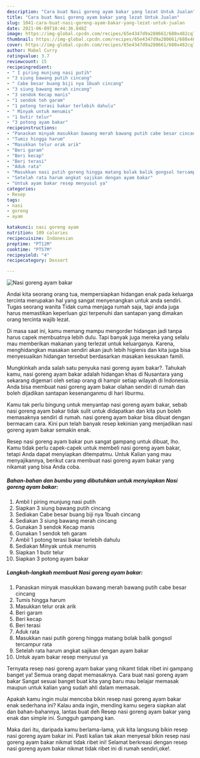 ```yaml
---
description: "Cara buat Nasi goreng ayam bakar yang lezat Untuk Jualan"
title: "Cara buat Nasi goreng ayam bakar yang lezat Untuk Jualan"
slug: 1041-cara-buat-nasi-goreng-ayam-bakar-yang-lezat-untuk-jualan
date: 2021-06-09T10:44:36.848Z
image: https://img-global.cpcdn.com/recipes/65e4347d9a280661/680x482cq70/nasi-goreng-ayam-bakar-foto-resep-utama.jpg
thumbnail: https://img-global.cpcdn.com/recipes/65e4347d9a280661/680x482cq70/nasi-goreng-ayam-bakar-foto-resep-utama.jpg
cover: https://img-global.cpcdn.com/recipes/65e4347d9a280661/680x482cq70/nasi-goreng-ayam-bakar-foto-resep-utama.jpg
author: Mabel Curry
ratingvalue: 3.7
reviewcount: 15
recipeingredient:
- " I piring munjung nasi putih"
- "3 siung bawang putih cincang"
- " Cabe besar buang biji nya 1buah cincang"
- "3 siung bawang merah cincang"
- "3 sendok Kecap manis"
- "1 sendok teh garam"
- "1 potong terasi bakar terlebih dahulu"
- " Minyak untuk menumis"
- "1 butir telur"
- "3 potong ayam bakar"
recipeinstructions:
- "Panaskan minyak masukkan bawang merah bawang putih cabe besar cincang"
- "Tumis hingga harum"
- "Masukkan telur orak arik"
- "Beri garam"
- "Beri kecap"
- "Beri terasi"
- "Aduk rata"
- "Masukkan nasi putih goreng hingga matang bolak balik gongsol tercampur rata"
- "Setelah rata harum angkat sajikan dengan ayam bakar"
- "Untuk ayam bakar resep menyusul ya"
categories:
- Resep
tags:
- nasi
- goreng
- ayam

katakunci: nasi goreng ayam 
nutrition: 109 calories
recipecuisine: Indonesian
preptime: "PT12M"
cooktime: "PT57M"
recipeyield: "4"
recipecategory: Dessert

---
```



![Nasi goreng ayam bakar](https://img-global.cpcdn.com/recipes/65e4347d9a280661/680x482cq70/nasi-goreng-ayam-bakar-foto-resep-utama.jpg)

Andai kita seorang orang tua, mempersiapkan hidangan enak pada keluarga tercinta merupakan hal yang sangat menyenangkan untuk anda sendiri. Tugas seorang  wanita Tidak cuma menjaga rumah saja, tapi anda juga harus memastikan keperluan gizi terpenuhi dan santapan yang dimakan orang tercinta wajib lezat.

Di masa  saat ini, kamu memang mampu mengorder hidangan jadi tanpa harus capek membuatnya lebih dulu. Tapi banyak juga mereka yang selalu mau memberikan makanan yang terlezat untuk keluarganya. Karena, menghidangkan masakan sendiri akan jauh lebih higienis dan kita juga bisa menyesuaikan hidangan tersebut berdasarkan masakan kesukaan famili. 



Mungkinkah anda salah satu penyuka nasi goreng ayam bakar?. Tahukah kamu, nasi goreng ayam bakar adalah hidangan khas di Nusantara yang sekarang digemari oleh setiap orang di hampir setiap wilayah di Indonesia. Anda bisa membuat nasi goreng ayam bakar olahan sendiri di rumah dan boleh dijadikan santapan kesenanganmu di hari liburmu.

Kamu tak perlu bingung untuk menyantap nasi goreng ayam bakar, sebab nasi goreng ayam bakar tidak sulit untuk didapatkan dan kita pun boleh memasaknya sendiri di rumah. nasi goreng ayam bakar bisa dibuat dengan bermacam cara. Kini pun telah banyak resep kekinian yang menjadikan nasi goreng ayam bakar semakin enak.

Resep nasi goreng ayam bakar pun sangat gampang untuk dibuat, lho. Kamu tidak perlu capek-capek untuk membeli nasi goreng ayam bakar, tetapi Anda dapat menyiapkan ditempatmu. Untuk Kalian yang mau menyajikannya, berikut cara membuat nasi goreng ayam bakar yang nikamat yang bisa Anda coba.

<!--inarticleads1-->

##### Bahan-bahan dan bumbu yang dibutuhkan untuk menyiapkan Nasi goreng ayam bakar:

1. Ambil  I piring munjung nasi putih
1. Siapkan 3 siung bawang putih cincang
1. Sediakan  Cabe besar buang biji nya 1buah cincang
1. Sediakan 3 siung bawang merah cincang
1. Gunakan 3 sendok Kecap manis
1. Gunakan 1 sendok teh garam
1. Ambil 1 potong terasi bakar terlebih dahulu
1. Sediakan  Minyak untuk menumis
1. Siapkan 1 butir telur
1. Siapkan 3 potong ayam bakar




<!--inarticleads2-->

##### Langkah-langkah membuat Nasi goreng ayam bakar:

1. Panaskan minyak masukkan bawang merah bawang putih cabe besar cincang
1. Tumis hingga harum
1. Masukkan telur orak arik
1. Beri garam
1. Beri kecap
1. Beri terasi
1. Aduk rata
1. Masukkan nasi putih goreng hingga matang bolak balik gongsol tercampur rata
1. Setelah rata harum angkat sajikan dengan ayam bakar
1. Untuk ayam bakar resep menyusul ya




Ternyata resep nasi goreng ayam bakar yang nikamt tidak ribet ini gampang banget ya! Semua orang dapat memasaknya. Cara buat nasi goreng ayam bakar Sangat sesuai banget buat kita yang baru mau belajar memasak maupun untuk kalian yang sudah ahli dalam memasak.

Apakah kamu ingin mulai mencoba bikin resep nasi goreng ayam bakar enak sederhana ini? Kalau anda ingin, mending kamu segera siapkan alat dan bahan-bahannya, lantas buat deh Resep nasi goreng ayam bakar yang enak dan simple ini. Sungguh gampang kan. 

Maka dari itu, daripada kamu berlama-lama, yuk kita langsung bikin resep nasi goreng ayam bakar ini. Pasti kalian tak akan menyesal bikin resep nasi goreng ayam bakar nikmat tidak ribet ini! Selamat berkreasi dengan resep nasi goreng ayam bakar nikmat tidak ribet ini di rumah sendiri,oke!.

